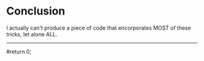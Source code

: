 # Conclusion

I actually can't produce a piece of code that encorporates MOST of these tricks, let alone ALL.

---
#return 0;

